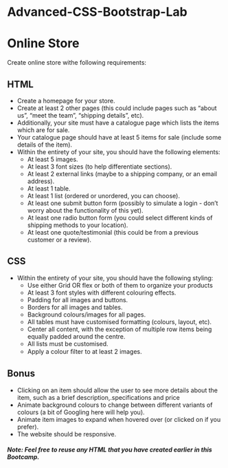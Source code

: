 # Advanced-CSS-Bootstrap-Lab

# Online Store
Create online store withe following requirements:
## HTML
- Create a homepage for your store.
- Create at least 2 other pages (this could include pages such as “about us”, “meet the team”, “shipping details”, etc).
- Additionally, your site must have a catalogue page which lists the items which are for sale.
- Your catalogue page should have at least 5 items for sale (include some details of the item).
- Within the entirety of your site, you should have the following elements:
    - At least 5 images.
    - At least 3 font sizes (to help differentiate sections).
    - At least 2 external links (maybe to a shipping company, or an email address).
    - At least 1 table.
    - At least 1 list (ordered or unordered, you can choose).
    - At least one submit button form (possibly to simulate a login - don’t worry about the functionality of this yet).
    - At least one radio button form (you could select different kinds of shipping methods to your location).
    - At least one quote/testimonial (this could be from a previous customer or a review).


## CSS
- Within the entirety of your site, you should have the following styling:
    - Use either Grid OR flex or both of them to organize your products
    - At least 3 font styles with different colouring effects.
    - Padding for all images and buttons.
    - Borders for all images and tables.
    - Background colours/images for all pages.
    - All tables must have customised formatting (colours, layout, etc).
    - Center all content, with the exception of multiple row items being equally padded around the centre.
    - All lists must be customised.
    - Apply a colour ﬁlter to at least 2 images.

## Bonus
- Clicking on an item should allow the user to see more details about the item, such as a brief description,.specifications and price
- Animate background colours to change between different variants of colours (a bit of Googling here will help you).
- Animate item images to expand when hovered over (or clicked on if you prefer).
- The website should be responsive.

#### *Note: Feel free to reuse any HTML that you have created earlier in this Bootcamp.*
